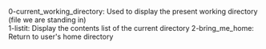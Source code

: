 0-current_working_directory: Used to display the present working directory (file we are standing in)   
1-listit: Display the contents list of the current directory
2-bring_me_home: Return to user's home directory
